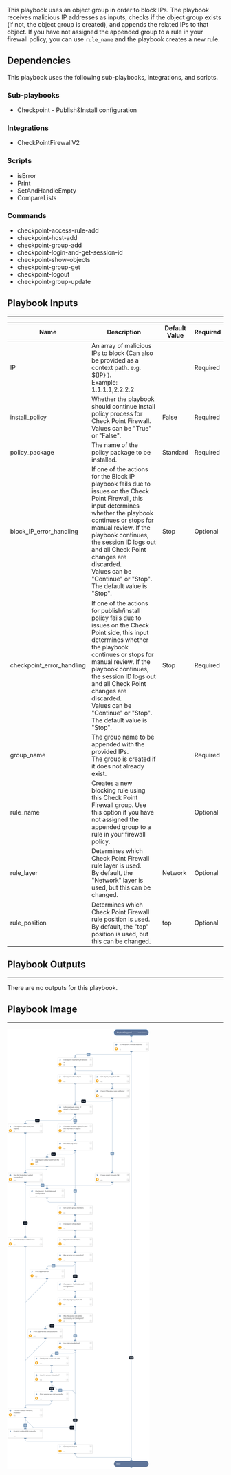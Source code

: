 This playbook uses an object group in order to block IPs.
The playbook receives malicious IP addresses as inputs, checks if the object group exists (if not, the object group is created), and  appends the related IPs to that object.
If you have not assigned the appended group to a rule in your firewall policy, you can use `rule_name` and the playbook creates a new rule.

## Dependencies
This playbook uses the following sub-playbooks, integrations, and scripts.

### Sub-playbooks
* Checkpoint - Publish&Install configuration

### Integrations
* CheckPointFirewallV2

### Scripts
* isError
* Print
* SetAndHandleEmpty
* CompareLists

### Commands
* checkpoint-access-rule-add
* checkpoint-host-add
* checkpoint-group-add
* checkpoint-login-and-get-session-id
* checkpoint-show-objects
* checkpoint-group-get
* checkpoint-logout
* checkpoint-group-update

## Playbook Inputs
---

| **Name** | **Description** | **Default Value** | **Required** |
| --- | --- | --- | --- |
| IP | An array of malicious IPs to block \(Can also be provided as a context path. e.g. $\{IP\} \).<br/>Example:     1.1.1.1,2.2.2.2 |  | Required |
| install_policy | Whether the playbook should continue install policy process for Check Point Firewall.<br/>Values can be "True" or "False". | False | Required |
| policy_package | The name of the policy package to be installed. | Standard | Required |
| block_IP_error_handling | If one of the actions for the Block IP playbook fails due to issues on the Check Point Firewall, this input determines whether the playbook continues or stops for manual review. If the playbook continues, the session ID logs out and all Check Point changes are discarded.<br/>Values can be "Continue" or "Stop".<br/>The default value is "Stop". | Stop | Optional |
| checkpoint_error_handling | If one of the actions for publish/install policy fails due to issues on the Check Point side, this input determines whether the playbook continues or stops for manual review. If the playbook continues, the session ID logs out and all Check Point changes are discarded.<br/>Values can be "Continue" or "Stop".<br/>The default value is "Stop". | Stop | Required |
| group_name | The group name to be appended with the provided IPs. <br/>The group is created if it does not already exist. |  | Required |
| rule_name | Creates a new blocking rule using this Check Point Firewall group. Use this option if you have not assigned the appended group to a rule in your firewall policy.  |  | Optional |
| rule_layer | Determines which Check Point Firewall rule layer is used.<br/>By default, the "Network" layer is used, but this can be changed. | Network | Optional |
| rule_position | Determines which Check Point Firewall rule position is used.<br/>By default, the "top" position is used, but this can be changed. | top | Optional |

## Playbook Outputs
---
There are no outputs for this playbook.

## Playbook Image
---
![Checkpoint - Block IP - Append Group](../doc_files/Checkpoint_-_Block_IP_-_Append_Group.png)
